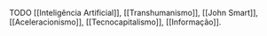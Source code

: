 TODO [[Inteligência Artificial]], [[Transhumanismo]], [[John Smart]], [[Aceleracionismo]], [[Tecnocapitalismo]], [[Informação]].